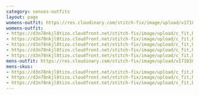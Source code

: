 ```yaml
---
category: senses-outfits
layout: page
womens-outfit: https://res.cloudinary.com/stitch-fix/image/upload/v1718384178/onboarding/StyleFile/Mens/2024-04-18_M_OLD_R49_00832_1x1.jpg
womens-outfit:
- https://d3n78nkjl8tizo.cloudfront.net/stitch-fix/image/upload/c_fit,h_720,w_862/v1649119355/onxpclfzjrqabyqmhgnk.jpg
- https://d3n78nkjl8tizo.cloudfront.net/stitch-fix/image/upload/c_fit,h_720,w_862/v1654631390/pyhrtdltbtsjqdkkdkol.jpg
- https://d3n78nkjl8tizo.cloudfront.net/stitch-fix/image/upload/c_fit,h_720,w_862/v1649732749/lqktstec5ztqxvhahqky.jpg
- https://d3n78nkjl8tizo.cloudfront.net/stitch-fix/image/upload/c_fit,h_720,w_862/v1696658168/t87wh3yrmbo8yawpi5ag.jpg
- https://d3n78nkjl8tizo.cloudfront.net/stitch-fix/image/upload/c_fit,h_720,w_862/v1663058150/r4slf2tm1bixt7tyu60s.jpg
mens-outfit: https://res.cloudinary.com/stitch-fix/image/upload/v1718384178/onboarding/StyleFile/Mens/2024-04-18_M_OLD_R49_00832_1x1.jpg
mens-skus: 
- https://d3n78nkjl8tizo.cloudfront.net/stitch-fix/image/upload/c_fit,h_720,w_862/v1675416435/mercxmghvbjthqi2uwty.jpg
- https://d3n78nkjl8tizo.cloudfront.net/stitch-fix/image/upload/c_fit,h_720,w_862/v1710743058/vfohpoujtge24oljvtf2.jpg
- https://d3n78nkjl8tizo.cloudfront.net/stitch-fix/image/upload/c_fit,h_720,w_862/v1713777558/xkmat28cfhbvgxe6xr4v.jpg
---
```


